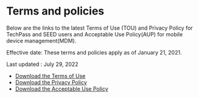# Terms and policies
Below are the links to the latest Terms of Use (TOU) and Privacy Policy for TechPass and SEED users and Acceptable Use Policy(AUP) for mobile device management(MDM).

Effective date: These terms and policies apply as of January 21, 2021.

Last updated : July 29, 2022

- [Download the Terms of Use](terms-of-use.pdf ':target=_blank')
- [Download the Privacy Policy](privacy-policy-v-2.7.2.pdf ':target=_blank')
- [Download the Acceptable Use Policy](mdm-aup-v4.0.pdf ':target=_blank')

<!--
<ul>
<li><a href="/terms-of-use-v-3.6.2.pdf" target="_blank">View Terms of Use v 3.6.2</a> for TechPass and SEED users</li>
<li><a href="/privacy-policy-v-2.7.2.pdf" target="_blank">View Privacy Policy v 2.7.2</a> for TechPass and SEED users</li>
<li><a href="/MDM AUP v4.0.pdf" target="_blank">View Acceptable Use Policy v 4.0</a> for mobile device management</li>
</ul>-->
